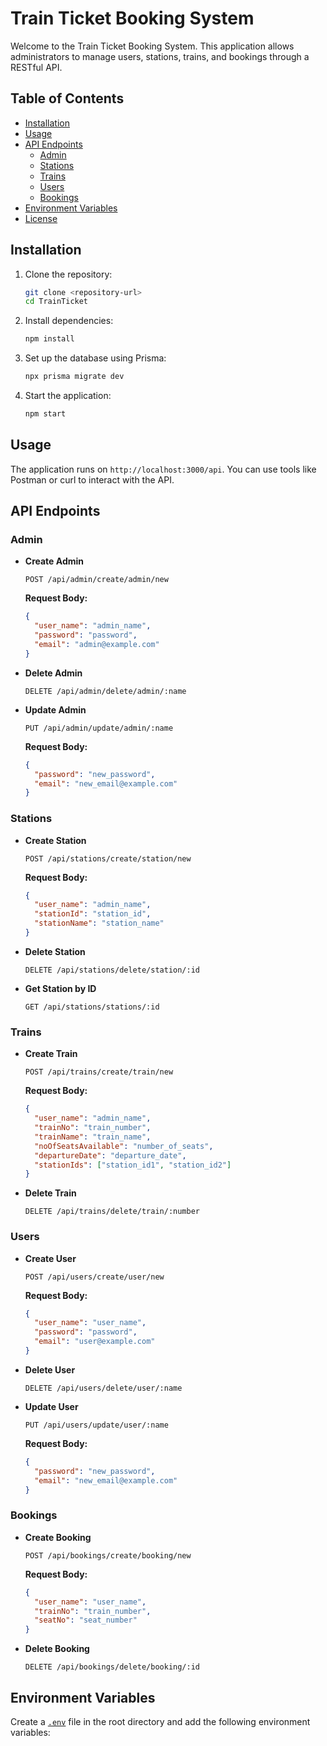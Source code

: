 # Train Ticket Booking System

Welcome to the Train Ticket Booking System. This application allows administrators to manage users, stations, trains, and bookings through a RESTful API.

## Table of Contents

- [Installation](#installation)
- [Usage](#usage)
- [API Endpoints](#api-endpoints)
  - [Admin](#admin)
  - [Stations](#stations)
  - [Trains](#trains)
  - [Users](#users)
  - [Bookings](#bookings)
- [Environment Variables](#environment-variables)
- [License](#license)

## Installation

1. Clone the repository:
    ```sh
    git clone <repository-url>
    cd TrainTicket
    ```

2. Install dependencies:
    ```sh
    npm install
    ```

3. Set up the database using Prisma:
    ```sh
    npx prisma migrate dev
    ```

4. Start the application:
    ```sh
    npm start
    ```

## Usage

The application runs on `http://localhost:3000/api`. You can use tools like Postman or curl to interact with the API.

## API Endpoints

### Admin

- **Create Admin**
    ```http
    POST /api/admin/create/admin/new
    ```
    **Request Body:**
    ```json
    {
      "user_name": "admin_name",
      "password": "password",
      "email": "admin@example.com"
    }
    ```

- **Delete Admin**
    ```http
    DELETE /api/admin/delete/admin/:name
    ```

- **Update Admin**
    ```http
    PUT /api/admin/update/admin/:name
    ```
    **Request Body:**
    ```json
    {
      "password": "new_password",
      "email": "new_email@example.com"
    }
    ```

### Stations

- **Create Station**
    ```http
    POST /api/stations/create/station/new
    ```
    **Request Body:**
    ```json
    {
      "user_name": "admin_name",
      "stationId": "station_id",
      "stationName": "station_name"
    }
    ```

- **Delete Station**
    ```http
    DELETE /api/stations/delete/station/:id
    ```

- **Get Station by ID**
    ```http
    GET /api/stations/stations/:id
    ```

### Trains

- **Create Train**
    ```http
    POST /api/trains/create/train/new
    ```
    **Request Body:**
    ```json
    {
      "user_name": "admin_name",
      "trainNo": "train_number",
      "trainName": "train_name",
      "noOfSeatsAvailable": "number_of_seats",
      "departureDate": "departure_date",
      "stationIds": ["station_id1", "station_id2"]
    }
    ```

- **Delete Train**
    ```http
    DELETE /api/trains/delete/train/:number
    ```

### Users

- **Create User**
    ```http
    POST /api/users/create/user/new
    ```
    **Request Body:**
    ```json
    {
      "user_name": "user_name",
      "password": "password",
      "email": "user@example.com"
    }
    ```

- **Delete User**
    ```http
    DELETE /api/users/delete/user/:name
    ```

- **Update User**
    ```http
    PUT /api/users/update/user/:name
    ```
    **Request Body:**
    ```json
    {
      "password": "new_password",
      "email": "new_email@example.com"
    }
    ```

### Bookings

- **Create Booking**
    ```http
    POST /api/bookings/create/booking/new
    ```
    **Request Body:**
    ```json
    {
      "user_name": "user_name",
      "trainNo": "train_number",
      "seatNo": "seat_number"
    }
    ```

- **Delete Booking**
    ```http
    DELETE /api/bookings/delete/booking/:id
    ```

## Environment Variables

Create a [`.env`](command:_github.copilot.openRelativePath?%5B%7B%22scheme%22%3A%22file%22%2C%22authority%22%3A%22%22%2C%22path%22%3A%22%2Fc%3A%2FVS%20CODE%2FNodeJS%2FTrainTicket%2FTrainTicket%2F.env%22%2C%22query%22%3A%22%22%2C%22fragment%22%3A%22%22%7D%5D "c:\VS CODE\NodeJS\TrainTicket\TrainTicket\.env") file in the root directory and add the following environment variables:
